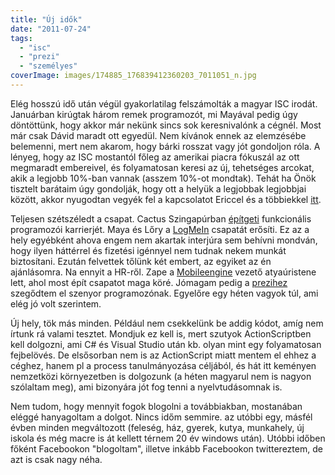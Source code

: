 ```yaml
---
title: "Új idők"
date: "2011-07-24"
tags: 
  - "isc"
  - "prezi"
  - "személyes"
coverImage: images/174885_176839412360203_7011051_n.jpg
---
```


Elég hosszú idő után végül gyakorlatilag felszámolták a magyar ISC irodát. Januárban kirúgtak három remek programozót, mi Mayával pedig úgy döntöttünk, hogy akkor már nekünk sincs sok keresnivalónk a cégnél. Most már csak Dávid maradt ott egyedül. Nem kívánok ennek az elemzésébe belemenni, mert nem akarom, hogy bárki rosszat vagy jót gondoljon róla. A lényeg, hogy az ISC mostantól főleg az amerikai piacra fókuszál az ott megmaradt embereivel, és folyamatosan keresi az új, tehetséges arcokat, akik a legjobb 10%-ban vannak (asszem 10%-ot mondtak). Tehát ha Önök tisztelt barátaim úgy gondolják, hogy ott a helyük a legjobbak legjobbjai között, akkor nyugodtan vegyék fel a kapcsolatot Ericcel és a többiekkel [itt](http://intentsoft.com/company/careers.html).

Teljesen szétszéledt a csapat. Cactus Szingapúrban [építgeti](http://gergo.erdi.hu/blog/2011-05-23-erkezes/) funkcionális programozói karrierjét. Maya és Lőry a [LogMeIn](https://secure.logmein.com/HU/) csapatát erősíti. Ez az a hely egyébként ahova engem nem akartak interjúra sem behívni mondván, hogy ilyen háttérrel és fizetési igénnyel nem tudnak nekem munkát biztosítani. Ezután felvettek tőlünk két embert, az egyiket az én ajánlásomra. Na ennyit a HR-ről. Zape a [Mobileengine](http://mobilengine.hu) vezető atyaúristene lett, ahol most épít csapatot maga köré. Jómagam pedig a [prezihez](http://prezi.com) szegődtem el szenyor programozónak. Egyelőre egy héten vagyok túl, ami elég jó volt szerintem.

Új hely, tök más minden. Például nem csekkelünk be addig kódot, amíg nem írtunk rá valami tesztet. Mondjuk ez kell is, mert szutyok ActionScriptben kell dolgozni, ami C# és Visual Studio után kb. olyan mint egy folyamatosan fejbelövés. De elsősorban nem is az ActionScript miatt mentem el ehhez a céghez, hanem pl a process tanulmányozása céljából, és hát itt keményen nemzetközi környezetben is dolgozunk (a héten magyarul nem is nagyon szólaltam meg), ami bizonyára jót fog tenni a nyelvtudásomnak is.

Nem tudom, hogy mennyit fogok blogolni a továbbiakban, mostanában eléggé hanyagoltam a dolgot. Nincs időm semmire. az utóbbi egy, másfél évben minden megváltozott (feleség, ház, gyerek, kutya, munkahely, új iskola és még macre is át kellett térnem 20 év windows után). Utóbbi időben főként Facebookon "blogoltam", illetve inkább Facebookon twittereztem, de azt is csak nagy néha.
